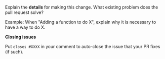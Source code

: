 Explain the **details** for making this change. What existing problem does the pull request solve?

Example: When "Adding a function to do X", explain why it is necessary to have a way to do X.

**Closing issues**

Put `closes #XXXX` in your comment to auto-close the issue that your PR fixes (if such).